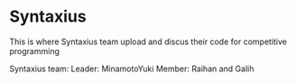 # Syntaxius

This is where Syntaxius team upload and discus their code for competitive programming

Syntaxius team:
Leader: MinamotoYuki
Member: Raihan and Galih
